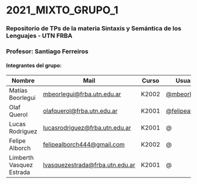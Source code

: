 # 2021_MIXTO_GRUPO_1

### Repositorio de TPs de la materia Sintaxis y Semántica de los Lenguajes - UTN FRBA

### Profesor: Santiago Ferreiros

#### Integrantes del grupo:

| Nombre        				| Mail           					| Curso  		| Usuario  	|
| ------------- 				|-------------						|	--------	| -----		|
| Matías Beorlegui      		| mbeorlegui@frba.utn.edu.ar 		|		K2002		| [@mbeorlegui](https://github.com/mbeorlegui) |
| Olaf Querol					| olafquerol@frba.utn.edu.ar    	| 		K2001		|[@felipealborch](https://github.com/FelipeAlborch) |
| Lucas Rodriguez 				| lucasrodriguez@frba.utn.edu.ar	|   	K2001		| @ |
| Felipe Alborch				| felipealborch444@gmail.com     	|   	K2002		| @ |
| Limberth Vasquez Estrada 		| lvasquezestrada@frba.utn.edu.ar 	|   	K2001		| @ |